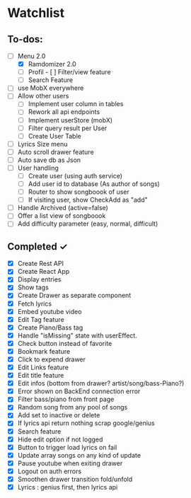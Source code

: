 # Watchlist

## To-dos:

- [ ] Menu 2.0
    - [x] Ramdomizer 2.0
    - [ ] Profil 
    - [ ] Filter/view feature
    - [ ] Search Feature 
- [ ] use MobX everywhere
- [ ] Allow other users
    - [ ] Implement user column in tables
    - [ ] Rework all api endpoints
    - [ ] Implement userStore (mobX)
    - [ ] Filter query result per User
    - [ ] Create User Table
- [ ] Lyrics Size menu
- [ ] Auto scroll drawer feature
- [ ] Auto save db as Json
- [ ] User handling
    - [ ] Create user (using auth service)
    - [ ] Add user id to database (As author of songs)
    - [ ] Router to show songboook of user
    - [ ] If visiting user, show CheckAdd as "add"
- [ ] Handle Archived (active=false)
- [ ] Offer a list view of songboook
- [ ] Add difficulty parameter (easy, normal, difficult)
 
## Completed ✓

- [x] Create Rest API
- [x] Create React App
- [x] Display entries
- [x] Show tags 
- [x] Create Drawer as separate component
- [x] Fetch lyrics
- [x] Embed youtube video
- [x] Edit Tag feature
- [x] Create Piano/Bass tag
- [x] Handle "isMissing" state with userEffect.
- [x] Check button instead of favorite
- [x] Bookmark feature
- [x] Click to expend drawer
- [x] Edit Links feature
- [x] Edit title feature
- [x] Edit infos (bottom from drawer? artist/song/bass-Piano?)
- [x] Error shown on BackEnd connection error
- [x] Filter bass/piano from front page
- [x] Random song from any pool of songs
- [x] Add set to inactive or delete
- [x] If lyrics api return nothing scrap google/genius
- [x] Search feature
- [x] Hide edit option if not logged
- [x] Button to trigger load lyrics on fail
- [x] Update array songs on any kind of update
- [x] Pause youtube when exiting drawer
- [x] Logout on auth errors
- [x] Smoothen drawer transition fold/unfold
- [x] Lyrics : genius first, then lyrics api
